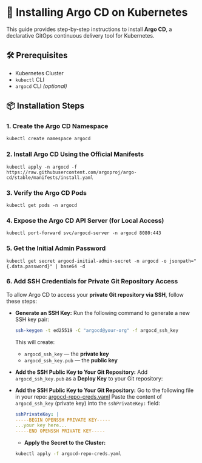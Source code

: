 # 🚀 Installing Argo CD on Kubernetes

This guide provides step-by-step instructions to install **Argo CD**, a declarative GitOps continuous delivery tool for Kubernetes.


## 🛠️ Prerequisites

- Kubernetes Cluster
- `kubectl` CLI
- `argocd` CLI *(optional)*


## 📦 Installation Steps

### 1. Create the Argo CD Namespace

```bash
kubectl create namespace argocd
```

### 2. Install Argo CD Using the Official Manifests

```
kubectl apply -n argocd -f https://raw.githubusercontent.com/argoproj/argo-cd/stable/manifests/install.yaml
```

### 3. Verify the Argo CD Pods

```
kubectl get pods -n argocd
```

### 4. Expose the Argo CD API Server (for Local Access)

```
kubectl port-forward svc/argocd-server -n argocd 8080:443
```

### 5. Get the Initial Admin Password

```
kubectl get secret argocd-initial-admin-secret -n argocd -o jsonpath="{.data.password}" | base64 -d
```

### 6. Add SSH Credentials for Private Git Repository Access

To allow Argo CD to access your **private Git repository via SSH**, follow these steps:

   - **Generate an SSH Key:**
     Run the following command to generate a new SSH key pair:

     ```bash
     ssh-keygen -t ed25519 -C "argocd@your-org" -f argocd_ssh_key
     ```

     This will create:
        - `argocd_ssh_key` — the **private key**
        - `argocd_ssh_key.pub` — the **public key**

   - **Add the SSH Public Key to Your Git Repository:**
     Add `argocd_ssh_key.pub` as a **Deploy Key** to your Git repository:

- **Add the SSH Public Key to Your Git Repository:**
     Go to the following file in your repo:
     [argocd-repo-creds.yaml](https://github.com/jumpbox-academy/argocd-levis/blob/main/02_repo-credential/argocd-repo-creds.yaml)
     Paste the content of `argocd_ssh_key` (private key) into the `sshPrivateKey:` field:
     
    ```yaml
    sshPrivateKey: |
    -----BEGIN OPENSSH PRIVATE KEY-----
    ...your key here...
    -----END OPENSSH PRIVATE KEY-----
    ```
    
    - **Apply the Secret to the Cluster:**
    ```bash
    kubectl apply -f argocd-repo-creds.yaml
    ```



